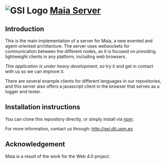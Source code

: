 ![GSI Logo](http://gsi.dit.upm.es/templates/jgsi/images/logo.png)
[Maia Server](http://gsi.dit.upm.es) 
==================================

Introduction
---------------------
This is the main implementation of a server for Maia, a new evented and agent-oriented architecture. The server uses websockets for communication between the different nodes, as it is focused on providing lightweight clients in any platform, including web browsers.

*This application is under heavy development*, so try it and get in contact with us so we can improve it.

There are several example clients for different languages in our repositories, and this server also offers a javascript client in the browser that serves as a logger and tester.

Installation instructions
------------------------------
You can clone this repository directly, or simply install via [npm](https://npmjs.org/).

For more information, contact us through: http://gsi.dit.upm.es

Acknowledgement
---------------
Maia is a result of the work for the Web 4.0 project.
